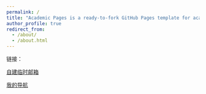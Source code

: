 ```yaml
---
permalink: /
title: "Academic Pages is a ready-to-fork GitHub Pages template for academic personal websites"
author_profile: true
redirect_from: 
  - /about/
  - /about.html
---
```


链接：

[自建临时邮箱](https://cloud-mail.cxyxgzs.dpdns.org)

[我的导航](https://wwww.cxyxgzs.dpdns.org)
